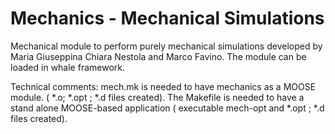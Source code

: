 Mechanics - Mechanical Simulations 
=====================================================================

Mechanical module to perform purely mechanical simulations developed by Maria Giuseppina Chiara Nestola and Marco Favino.
The module can be loaded in whale framework.

Technical comments:
mech.mk is needed to have mechanics as a MOOSE module. ( *.o;  *.opt ;  *.d  files created).
The Makefile is needed to have a stand alone MOOSE-based application ( executable  mech-opt and  *.opt ;  *.d  files created).
 

